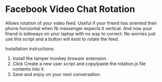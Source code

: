 # **Facebook Video Chat Rotation**

Allows rotation of your video feed.  Useful if your friend has oriented their phone horizontal when fb messenger expects it vertical.  And now your friend is sideways on your laptop with no way to correct.  No worries just use this script and a button will exist to rotate the feed.

Installation instructions:
1. Install the tamper monkey browser extension.
2. Click Create a new user script and copy/paste the rotation.js file contents into it.
3. Save and enjoy on your next conversation.
